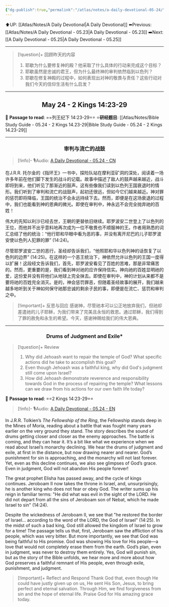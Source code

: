 ```yaml
---
{"dg-publish":true,"permalink":"/atlas/notes/a-daily-devotional-05-24/","noteIcon":""}
---
```


 ⬆️UP: [[Atlas/Notes/A Daily Devotional\|A Daily Devotional]]
⬅️Previous: [[Atlas/Notes/A Daily Devotional - 05.23\|A Daily Devotional - 05.23]]
➡️Next: [[A Daily Devotional - 05.25\|A Daily Devotional - 05.25]]

---

> [!question]+ 回顾昨天的内容
> 1. ⁠耶歇为什么要修复神的殿？他采取了什么具体的行动来完成这个目标？
> 2. 耶歇虽然是忠诚的君王，但为什么最终神的审判依然临到以色列？
> 3. 耶歇在修复神殿的过程中，如何表现出对神的敬畏与责任？这些行动对我们今天的信仰生活有什么启发？

---
## <center>May 24 -  2 Kings 14:23-29</center>

📖 **Passage to read**: ==列王纪下 14:23-29==
⭐**研经题目**: [[Atlas/Notes/Bible Study Guide - 05.24 - 2 Kings 14.23-29\|Bible Study Guide - 05.24 - 2 Kings 14.23-29]]

---
### <center>审判与流亡的战鼓</center>

> [!info]- 🎙️Audio: [A Daily Devotional - 05.24 - CN]()

在J.R.R. 托尔金的《指环王》一书中，探险队站在摩利亚矿洞的深处，阅读着一场许多年前在他们脚下发生的战斗的记载。故事中描述了敌人的鼓声越来越近，战斗即将到来，他们听见了那渐近的鼓声。这有些像我们读到以色列王国衰退时的情形。我们听到了审判和流亡的战鼓声，起初还很远，但如今它们越来越近。神对罪的惩罚即将降临，王国的统治不会永远持续下去。然而，即便是在这场衰退的过程中，我们也能看到神的恩典的微光。即使在审判中，神永远不会完全抛弃祂的百姓！

伟大的先知以利沙已经去世，王朝的更替依旧继续。耶罗波安二世登上了以色列的王位，而他并不出乎意料地再次成为一位不敬畏也不顺服神的王。作者用熟悉的词汇总结了他的统治：“他行耶和华眼中看为恶的事，并没有离开尼巴的儿子耶罗波安使以色列人犯罪的罪” (14:24)。

尽管耶罗波安二世的恶行，圣经却告诉我们，“他照耶和华以色列神的话恢复了以色列的边界” (14:25)。在这样的一个恶王统治下，神依然允许以色列的王国一度得以扩展！这段经文告诉我们，首先，耶罗波安看见了百姓的苦难，那是非常痛苦的。然而，更重要的是，我们看到神对祂的应许保持信实。神向祂的百姓显明祂的爱，这份爱并没有将他们从地球上完全抹去。即使在审判中，神的计划从来都不是要将祂的百姓完全消灭。是的，神会惩罚罪恶，但随着圣经故事的展开，我们越来越多地听到关于神如何保守祂那忠诚的剩余子民的事，即便是在流亡、惩罚和审判之中。

> [!important]+ 反思与回应
感谢神，尽管祂本可以公正地放弃我们，但祂却差遣祂的儿子耶稣，为我们带来了完美且永恒的救恩。通过耶稣，我们得到了罪的赦免和永生的希望。今天，感谢神赐给我们的伟大恩典。

---
### <center>Drums of Judgment and Exile*</center>

> [!question]+ Review
> 1. ⁠⁠Why did Jehoash want to repair the temple of God? What specific actions did he take to accomplish this goal?
> 2. Even though Jehoash was a faithful king, why did God's judgment still come upon Israel?
> 3. ⁠How did Jehoash demonstrate reverence and responsibility towards God in the process of repairing the temple? What lessons can we draw from his actions for our own faith life today?

📖 **Passage to read**: ==2 Kings 14:23-29==

> [!info]- 🎙️Audio: [A Daily Devotional - 05.24 - EN]()  

In J.R.R. Tolkien’s *The Fellowship of the Ring*, the Fellowship stands deep in the Mines of Moria, reading about a battle that was fought many years earlier on the very ground they stand. The story describes the sound of drums getting closer and closer as the enemy approaches. The battle is coming, and they can hear it. It’s a bit like what we experience when we read about Israel’s monarchy declining. We hear the drums of judgment and exile, at first in the distance, but now drawing nearer and nearer. God’s punishment for sin is approaching, and the monarchy will not last forever. Yet, even as this decline continues, we also see glimpses of God’s grace. Even in judgment, God will not abandon His people forever!

The great prophet Elisha has passed away, and the cycle of kings continues. Jeroboam II now takes the throne in Israel, and, unsurprisingly, he is another king who does not fear or obey God. The writer sums up his reign in familiar terms: "He did what was evil in the sight of the LORD. He did not depart from all the sins of Jeroboam son of Nebat, which he made Israel to sin" (14:24).

Despite the wickedness of Jeroboam II, we see that "he restored the border of Israel... according to the word of the LORD, the God of Israel" (14:25). In the midst of such a bad king, God still allowed the kingdom of Israel to grow for a time! The passage tells us that, first, Jeroboam saw the affliction of his people, which was very bitter. But more importantly, we see that God was being faithful to His promise. God was showing His love for His people—a love that would not completely erase them from the earth. God’s plan, even in judgment, was never to destroy them entirely. Yes, God will punish sin, but as the story of the Bible unfolds, we hear more and more about how God preserves a faithful remnant of His people, even through exile, punishment, and judgment.

> [!important]+ Reflect and Respond
Thank God that, even though He could have justly given up on us, He sent His Son, Jesus, to bring perfect and eternal salvation. Through Him, we find forgiveness from sin and the hope of eternal life. Praise God for His amazing grace today.















